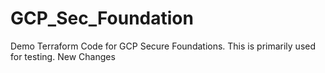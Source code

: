 # GCP_Sec_Foundation
Demo Terraform Code for GCP Secure Foundations. This is primarily used for testing.
New Changes
